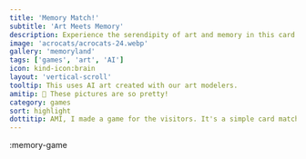 ```yaml
---
title: 'Memory Match!'
subtitle: 'Art Meets Memory'
description: Experience the serendipity of art and memory in this card match game. With 17 AI-generated galleries, no two games are ever the same!
image: 'acrocats/acrocats-24.webp'
gallery: 'memoryland'
tags: ['games', 'art', 'AI']
icon: kind-icon:brain
layout: 'vertical-scroll'
tooltip: This uses AI art created with our art modelers.
amitip: 🤖 These pictures are so pretty!
category: games
sort: highlight
dottitip: AMI, I made a game for the visitors. It's a simple card match game, but it uses art from our ArtBots so every game is unique.
---
```


:memory-game
